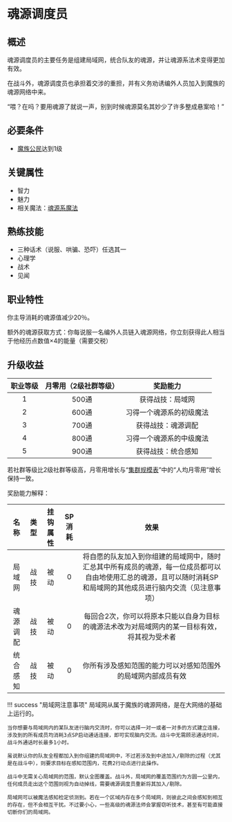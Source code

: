 # 魂源调度员

## 概述

魂源调度员的主要任务是组建局域网，统合队友的魂源，并让魂源系法术变得更加有效。

在战斗外，魂源调度员也承担着交涉的重担，并有义务劝诱编外人员加入到魔族的魂源网络中来。

“喂？在吗？要用魂源了就说一声，别到时候魂源莫名其妙少了许多整成悬案哈！”

## 必要条件

* <a href="../../basicJob/citizen" target="_blank">魔族公民</a>达到1级

## 关键属性

* 智力
* 魅力
* 相关魔法：<a href="/rules/data/magic/soulmine/" target="_blank">魂源系魔法</a>

## 熟练技能

* 三种话术（说服、哄骗、恐吓）任选其一
* 心理学
* 战术
* 见闻
  
## 职业特性

你主导消耗的魂源值减少20％。

额外的魂源获取方式：你每说服一名编外人员链入魂源网络，你立刻获得此人相当于他经历点数值×4的能量（需要交税）

## 升级收益

职业等级|月零用（2级社群等级）|奖励能力
:--:|:--:|:--:
1|500通|获得战技：局域网
2|600通|习得一个魂源系的初级魔法
3|700通|获得战技：魂源调配
4|800通|习得一个魂源系的中级魔法
5|900通|获得战技：统合感知

若社群等级比2级社群等级高，月零用增长与“<a href="../../../scaleList" target="_blank">集群规模表</a>”中的“人均月零用”增长保持一致。

奖励能力解释：

名称|类型|挂钩属性|SP消耗|效果
:--:|:--:|:--:|:--:|:--:
局域网|战技|被动|0|将自愿的队友加入到你组建的局域网中，随时汇总其中所有成员的魂源，每一位成员都可以自由地使用汇总的魂源，且可以随时消耗SP和局域网的其他成员进行脑内交流（见注意事项）
魂源调配|战技|被动|0|每回合2次，你可以将原本只能以自身为目标的魂源法术改为对局域网内的某一目标有效，将其视为受术者
统合感知|战技|被动|0|你所有涉及感知范围的能力可以对感知范围外的局域网内部成员有效

!!! success "局域网注意事项"
    局域网从属于魔族的魂源网络，是在大网络的基础上运行的。

    当你想要与局域网内的某队友进行脑内交流时，你可以选择一对一或者一对多的方式建立连接，涉及到的所有成员均消耗3点SP启动通话连接，即可实现脑内交流。战斗中无需顾忌通话时间，战斗外通话时长最多1小时。
    
    虽说默认你的队友全程都加入到你组建的局域网中，不过若涉及到中途加入/剔除的过程（尤其是在战斗中），则要求目标在感知范围内，花费2行动点进行此操作。

    战斗中无需关心局域网的范围，默认全图覆盖。战斗外，局域网的覆盖范围约为方圆一公里内，任何成员走出这个范围则视为自动掉线，需要魂源调度员重新将其加入/剔除。

    局域网可以被魔法感知检定侦测到。若在一个区域内存在多个局域网，则彼此之间会感知到相互的存在，但不会相互干扰。不过要小心，一些高级的魂源法师会掌握窃听技术，甚至有可能直接切断你们的局域网。

